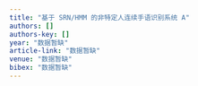 ```yaml
---
title: "基于 SRN/HMM 的非特定人连续手语识别系统 A"
authors: []
authors-key: []
year: "数据暂缺"
article-link: "数据暂缺"
venue: "数据暂缺"
bibex: "数据暂缺"
---
```

